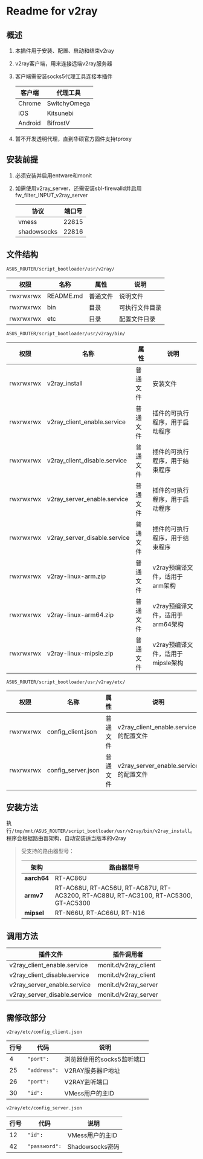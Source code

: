 # Readme for v2ray

## 概述

1. 本插件用于安装、配置、启动和结束v2ray
2. v2ray客户端，用来连接远端v2ray服务器
3. 客户端需安装socks5代理工具连接本插件

   | 客户端    | 代理工具      |
   | --------- | ---------     |
   | Chrome    | SwitchyOmega  |
   | iOS       | Kitsunebi     |
   | Android   | BifrostV      |

4. 暂不开发透明代理，直到华硕官方固件支持tproxy

## 安装前提

1. 必须安装并启用entware和monit
2. 如需使用v2ray_server，还需安装sbl-firewalld并启用fw_filter_INPUT_v2ray_server
   
   | 协议          | 端口号    |
   | ---           | ----      |
   | vmess         | 22815     |
   | shadowsocks   | 22816     |

## 文件结构

`ASUS_ROUTER/script_bootloader/usr/v2ray/`

| 权限      | 名称     | 属性     | 说明   |
| --------- | -------- | -------- | -------- |
| rwxrwxrwx | README.md | 普通文件 | 说明文件 |
| rwxrwxrwx | bin    | 目录     | 可执行文件目录 |
| rwxrwxrwx | etc    | 目录     | 配置文件目录 |

`ASUS_ROUTER/script_bootloader/usr/v2ray/bin/`

| 权限      | 名称                     | 属性     | 说明                                       |
| --------- | ------------------------ | -------- | ------------------------------------------ |
| rwxrwxrwx | v2ray_install         | 普通文件 | 安装文件                       |
| rwxrwxrwx | v2ray_client_enable.service  | 普通文件 | 插件的可执行程序，用于启动程序 |
| rwxrwxrwx | v2ray_client_disable.service | 普通文件 | 插件的可执行程序，用于结束程序 |
| rwxrwxrwx | v2ray_server_enable.service  | 普通文件 | 插件的可执行程序，用于启动程序 |
| rwxrwxrwx | v2ray_server_disable.service | 普通文件 | 插件的可执行程序，用于结束程序 |
| rwxrwxrwx | v2ray-linux-arm.zip | 普通文件 | v2ray预编译文件，适用于arm架构 |
| rwxrwxrwx | v2ray-linux-arm64.zip | 普通文件 | v2ray预编译文件，适用于arm64架构 |
| rwxrwxrwx | v2ray-linux-mipsle.zip | 普通文件 | v2ray预编译文件，适用于mipsle架构 |

`ASUS_ROUTER/script_bootloader/usr/v2ray/etc/`

| 权限      | 名称          | 属性     | 说明                 |
| --------- | ------------- | -------- | -------------------- |
| rwxrwxrwx | config_client.json | 普通文件 | v2ray_client_enable.service的配置文件 |
| rwxrwxrwx | config_server.json | 普通文件 | v2ray_server_enable.service的配置文件 |

## 安装方法

执行`/tmp/mnt/ASUS_ROUTER/script_bootloader/usr/v2ray/bin/v2ray_install`。程序会根据路由器架构，自动安装适当版本的v2ray

   > 受支持的路由器型号：
   >
   > | 架构        | 路由器型号                                                   |
   > | ----------- | ------------------------------------------------------------ |
   > | **aarch64** | RT-AC86U                                                     |
   > | **armv7**   | RT-AC68U, RT-AC56U, RT-AC87U, RT-AC3200, RT-AC88U, RT-AC3100, RT-AC5300, GT-AC5300 |
   > | **mipsel**  | RT-N66U, RT-AC66U, RT-N16                                    |

## 调用方法

| 插件文件                     | 插件调用者            |
| -----------------------      | --------------------- |
| v2ray_client_enable.service  | monit.d/v2ray_client  |
| v2ray_client_disable.service | monit.d/v2ray_client  |
| v2ray_server_enable.service  | monit.d/v2ray_server  |
| v2ray_server_disable.service | monit.d/v2ray_server  |

## 需修改部分

`v2ray/etc/config_client.json`

| 行号 | 代码                         | 说明                   |
| ---- | ---------------------------- | ---------------------- |
| 4   | `"port":`           | 浏览器使用的socks5监听端口       |
| 25   | `"address":`      | V2RAY服务器IP地址           |
| 26   | `"port":` | V2RAY监听端口 |
| 30   | `"id":`           | VMess用户的主ID           |

`v2ray/etc/config_server.json`

| 行号 | 代码                         | 说明                   |
| ---- | ---------------------------- | ---------------------- |
| 12   | `"id":`           | VMess用户的主ID       |
| 42   | `"password":`           | Shadowsocks密码           |